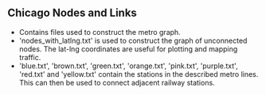 ## Chicago Nodes and Links
* Contains files used to construct the metro graph.
* 'nodes_with_latlng.txt' is used to construct the graph of unconnected nodes. The lat-lng coordinates are useful for plotting and mapping traffic.
* 'blue.txt', 'brown.txt', 'green.txt', 'orange.txt', 'pink.txt', 'purple.txt', 'red.txt' and 'yellow.txt' contain the stations in the described metro lines. This can then be used to connect adjacent railway stations.
